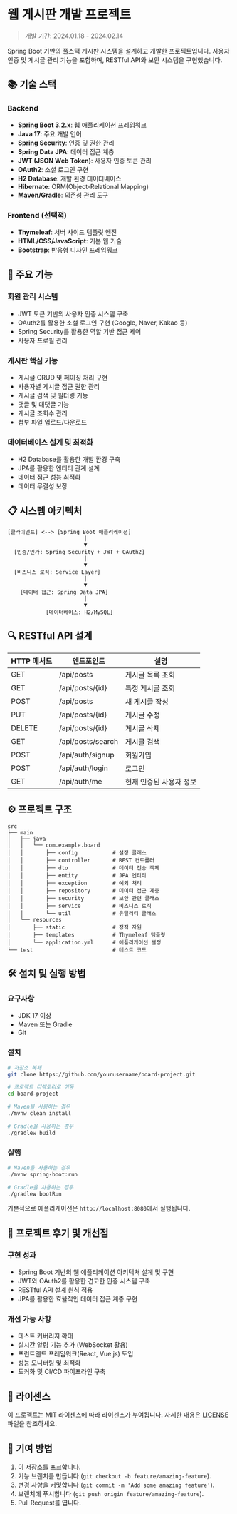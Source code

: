 # 웹 게시판 개발 프로젝트

> 개발 기간: 2024.01.18 - 2024.02.14

Spring Boot 기반의 풀스택 게시판 시스템을 설계하고 개발한 프로젝트입니다. 사용자 인증 및 게시글 관리 기능을 포함하며, RESTful API와 보안 시스템을 구현했습니다.

## 📚 기술 스택

### Backend
- **Spring Boot 3.2.x**: 웹 애플리케이션 프레임워크
- **Java 17**: 주요 개발 언어
- **Spring Security**: 인증 및 권한 관리
- **Spring Data JPA**: 데이터 접근 계층
- **JWT (JSON Web Token)**: 사용자 인증 토큰 관리
- **OAuth2**: 소셜 로그인 구현
- **H2 Database**: 개발 환경 데이터베이스
- **Hibernate**: ORM(Object-Relational Mapping)
- **Maven/Gradle**: 의존성 관리 도구

### Frontend (선택적)
- **Thymeleaf**: 서버 사이드 템플릿 엔진
- **HTML/CSS/JavaScript**: 기본 웹 기술
- **Bootstrap**: 반응형 디자인 프레임워크

## 🚀 주요 기능

### 회원 관리 시스템
- JWT 토큰 기반의 사용자 인증 시스템 구축
- OAuth2를 활용한 소셜 로그인 구현 (Google, Naver, Kakao 등)
- Spring Security를 활용한 역할 기반 접근 제어
- 사용자 프로필 관리

### 게시판 핵심 기능
- 게시글 CRUD 및 페이징 처리 구현
- 사용자별 게시글 접근 권한 관리
- 게시글 검색 및 필터링 기능
- 댓글 및 대댓글 기능
- 게시글 조회수 관리
- 첨부 파일 업로드/다운로드

### 데이터베이스 설계 및 최적화
- H2 Database를 활용한 개발 환경 구축
- JPA를 활용한 엔티티 관계 설계
- 데이터 접근 성능 최적화
- 데이터 무결성 보장

## 📋 시스템 아키텍처

```
[클라이언트] <--> [Spring Boot 애플리케이션]
                        |
                        ▼
  [인증/인가: Spring Security + JWT + OAuth2]
                        |
                        ▼
  [비즈니스 로직: Service Layer]
                        |
                        ▼
    [데이터 접근: Spring Data JPA]
                        |
                        ▼
            [데이터베이스: H2/MySQL]
```

## 🔍 RESTful API 설계

| HTTP 메서드 | 엔드포인트             | 설명                     |
|------------|----------------------|------------------------|
| GET        | /api/posts           | 게시글 목록 조회          |
| GET        | /api/posts/{id}      | 특정 게시글 조회          |
| POST       | /api/posts           | 새 게시글 작성            |
| PUT        | /api/posts/{id}      | 게시글 수정               |
| DELETE     | /api/posts/{id}      | 게시글 삭제               |
| GET        | /api/posts/search    | 게시글 검색               |
| POST       | /api/auth/signup     | 회원가입                 |
| POST       | /api/auth/login      | 로그인                   |
| GET        | /api/auth/me         | 현재 인증된 사용자 정보     |

## ⚙️ 프로젝트 구조

```
src
├── main
│   ├── java
│   │   └── com.example.board
│   │       ├── config           # 설정 클래스
│   │       ├── controller       # REST 컨트롤러
│   │       ├── dto              # 데이터 전송 객체
│   │       ├── entity           # JPA 엔티티
│   │       ├── exception        # 예외 처리
│   │       ├── repository       # 데이터 접근 계층
│   │       ├── security         # 보안 관련 클래스
│   │       ├── service          # 비즈니스 로직
│   │       └── util             # 유틸리티 클래스
│   └── resources
│       ├── static               # 정적 자원
│       ├── templates            # Thymeleaf 템플릿
│       └── application.yml      # 애플리케이션 설정
└── test                         # 테스트 코드
```

## 🛠️ 설치 및 실행 방법

### 요구사항
- JDK 17 이상
- Maven 또는 Gradle
- Git

### 설치
```bash
# 저장소 복제
git clone https://github.com/yourusername/board-project.git

# 프로젝트 디렉토리로 이동
cd board-project

# Maven을 사용하는 경우
./mvnw clean install

# Gradle을 사용하는 경우
./gradlew build
```

### 실행
```bash
# Maven을 사용하는 경우
./mvnw spring-boot:run

# Gradle을 사용하는 경우
./gradlew bootRun
```

기본적으로 애플리케이션은 `http://localhost:8080`에서 실행됩니다.

## 📝 프로젝트 후기 및 개선점

### 구현 성과
- Spring Boot 기반의 웹 애플리케이션 아키텍처 설계 및 구현
- JWT와 OAuth2를 활용한 견고한 인증 시스템 구축
- RESTful API 설계 원칙 적용
- JPA를 활용한 효율적인 데이터 접근 계층 구현

### 개선 가능 사항
- 테스트 커버리지 확대
- 실시간 알림 기능 추가 (WebSocket 활용)
- 프런트엔드 프레임워크(React, Vue.js) 도입
- 성능 모니터링 및 최적화
- 도커화 및 CI/CD 파이프라인 구축

## 📜 라이센스

이 프로젝트는 MIT 라이센스에 따라 라이센스가 부여됩니다. 자세한 내용은 [LICENSE](LICENSE) 파일을 참조하세요.

## 👥 기여 방법

1. 이 저장소를 포크합니다.
2. 기능 브랜치를 만듭니다 (`git checkout -b feature/amazing-feature`).
3. 변경 사항을 커밋합니다 (`git commit -m 'Add some amazing feature'`).
4. 브랜치에 푸시합니다 (`git push origin feature/amazing-feature`).
5. Pull Request를 엽니다.
